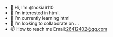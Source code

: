 - 👋 Hi, I’m @nokia6110
- 👀 I’m interested in html.
- 🌱 I’m currently learning html
- 💞️ I’m looking to collaborate on ...
- 📫 How to reach me Email:26412402@qq.com 

<!---
nokia6110/nokia6110 is a ✨ special ✨ repository because its `README.md` (this file) appears on your GitHub profile.
You can click the Preview link to take a look at your changes.
--->
